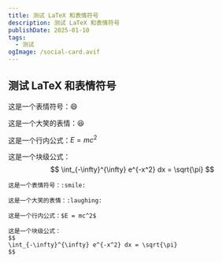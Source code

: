 ```yaml
---
title: 测试 LaTeX 和表情符号
description: 测试 LaTeX 和表情符号
publishDate: 2025-01-10
tags:
  - 测试
ogImage: /social-card.avif
---
```


## 测试 LaTeX 和表情符号

这是一个表情符号：:smile:

这是一个大笑的表情：:laughing:

这是一个行内公式：$E = mc^2$

这是一个块级公式：
$$
\int_{-\infty}^{\infty} e^{-x^2} dx = \sqrt{\pi}
$$

```
这是一个表情符号：:smile:

这是一个大笑的表情：:laughing:

这是一个行内公式：$E = mc^2$

这是一个块级公式：
$$
\int_{-\infty}^{\infty} e^{-x^2} dx = \sqrt{\pi}
$$
```
